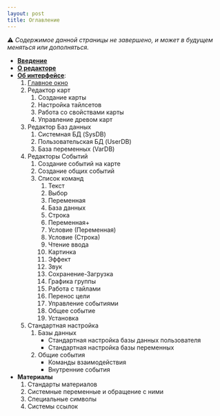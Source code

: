 ```yaml
---
layout: post
title: Оглавление
---
```

  ⚠ *Содержимое данной страницы не завершено, и может в будущем меняться или дополняться.*

* [**Введение**]({{site.baseurl}}/wrpge-ru/introduction.html)
* [**О редакторе**]({{site.baseurl}}/wrpge-ru/about_program.html)
* [**Об интерфейсе**]({{site.baseurl}}/wrpge-ru/about_editor.html):
	1. [Главное окно]({{site.baseurl}}/wrpge-ru/1_main-window.html)
	2. Редактор карт
		1. Создание карты
		2. Настройка тайлсетов
		3. Работа со свойствами карты
		4. Управление древом карт
	3. Редактор Баз данных
		1. Системная БД (SysDB)
		2. Пользовательская БД (UserDB)
		3. База переменных (VarDB)
	4. Редакторы Событий
		1. Создание событий на карте
		2. Создание общих событий
		3. Список команд
			1. Текст
			2. Выбор
			3. Переменная
			4. База данных
			5. Строка
			6. Переменная+
			7. Условие (Переменная)
			8. Условие (Строка)
			9. Чтение ввода
			10. Картинка
			11. Эффект
			12. Звук
			13. Сохранение-Загрузка
			14. Графика группы
			15. Работа с тайлами
			16. Перенос цели
			17. Управление событиями
			18. Общее событие
			19. Установка
	5. Стандартная настройка
		1. Базы данных
			* Стандартная настройка базы данных пользователя
			* Стандартная настройка базы переменных
		2. Общие события
			* Команды взаимодействия
			* Внутренние события
* **Материалы**
	1. Стандарты материалов
	2. Системные переменные и обращение с ними
	3. Специальные символы
	4. Системы ссылок
